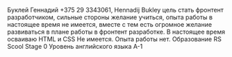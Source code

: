 Буклей Геннадий
+375 29 3343061, Hennadij Bukley
цель стать фронтент разработчиком, сильные стороны желание учиться, опыта работы в настоящее время не имеется, вместе с тем есть огромное желание развиваться в плане работы в фронтент разработке. 
В настоящее время осваиваю HTML и CSS
Не имеется.
Опыта работы нет.
Образование RS Scool Stage 0
Уровень английского языка А-1
